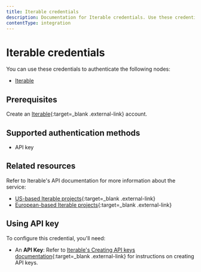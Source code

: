 ```yaml
---
title: Iterable credentials
description: Documentation for Iterable credentials. Use these credentials to authenticate Iterable in n8n, a workflow automation platform.
contentType: integration
---
```


# Iterable credentials

You can use these credentials to authenticate the following nodes:

- [Iterable](/integrations/builtin/app-nodes/n8n-nodes-base.iterable/)

## Prerequisites

Create an [Iterable](https://iterable.com){:target=_blank .external-link} account.

## Supported authentication methods

- API key

## Related resources

Refer to Iterable's API documentation for more information about the service:

- [US-based Iterable projects](https://api.iterable.com/api/docs){:target=_blank .external-link}
- [European-based Iterable projects](https://api.eu.iterable.com/api/docs){:target=_blank .external-link}

## Using API key

To configure this credential, you'll need:

- An **API Key**: Refer to [Iterable's Creating API keys documentation](https://support.iterable.com/hc/en-us/articles/360043464871-API-Keys#creating-api-keys){:target=_blank .external-link} for instructions on creating API keys.

